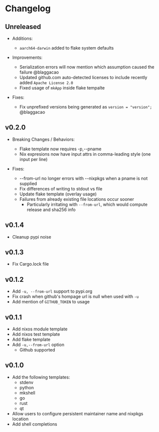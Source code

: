 # Changelog

## Unreleased

- Additions:
  - `aarch64-darwin` added to flake system defaults

- Improvements:
  - Serialization errors will now mention which assumption caused the failure @blaggacao
  - Updated github.com auto-detected licenses to include recently added `Apache License 2.0`
  - Fixed usage of `mkApp` inside flake tempalte

- Fixes:
  - Fix unprefixed versions being generated as `version = "version";` @blaggacao

## v0.2.0

- Breaking Changes / Behaviors:
  - Flake template now requires -p,--pname
  - Nix expresions now have input attrs in comma-leading style (one input per line)

- Fixes:
  - --from-url no longer errors with --nixpkgs when a pname is not supplied
  - Fix differences of writing to stdout vs file
  - Update flake template (overlay usage)
  - Failures from already existing file locations occur sooner
    - Particularly irritating with `--from-url`, which would compute release and sha256 info

## v0.1.4

- Cleanup pypi noise

## v0.1.3

- Fix Cargo.lock file

## v0.1.2

- Add `-u, --from-url` support to pypi.org
- Fix crash when github's hompage url is null when used with `-u`
- Add mention of `GITHUB_TOKEN` to usage

## v0.1.1

- Add nixos module template
- Add nixos test template
- Add flake template
- Add `-u,--from-url` option
  - Github supported

## v0.1.0

- Add the following templates:
  - stdenv
  - python
  - mkshell
  - go
  - rust
  - qt
- Allow users to configure persistent maintainer name and nixpkgs location
- Add shell completions
